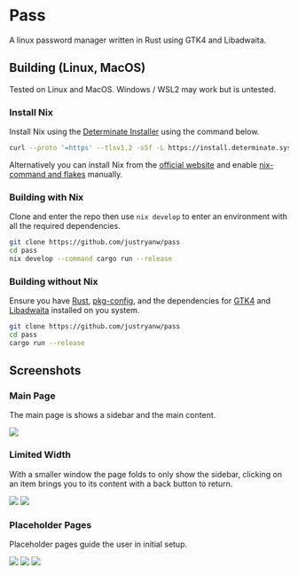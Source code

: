 # Pass
A linux password manager written in Rust using GTK4 and Libadwaita.

## Building (Linux, MacOS)
Tested on Linux and MacOS. 
Windows / WSL2 may work but is untested.

### Install Nix
Install Nix using the [Determinate Installer](https://github.com/DeterminateSystems/nix-installer) using the command below.
```bash
curl --proto '=https' --tlsv1.2 -sSf -L https://install.determinate.systems/nix | sh -s -- install
```
Alternatively you can install Nix from the [official website](https://nixos.org/download.html) and enable [nix-command and flakes](https://nixos.wiki/wiki/Flakes) manually.

### Building with Nix
Clone and enter the repo then use `nix develop` to enter an environment with all the required dependencies.
```bash
git clone https://github.com/justryanw/pass
cd pass
nix develop --command cargo run --release
```

### Building without Nix
Ensure you have [Rust](https://www.rust-lang.org/tools/install), [pkg-config](https://www.freedesktop.org/wiki/Software/pkg-config/), and the dependencies for [GTK4](https://gtk-rs.org/gtk4-rs/git/book/installation_linux.html) and [Libadwaita](https://gtk-rs.org/gtk4-rs/git/book/libadwaita.html#linux) installed on you system.
```bash
git clone https://github.com/justryanw/pass
cd pass
cargo run --release
```

## Screenshots

### Main Page
The main page is shows a sidebar and the main content.

![](./images/4.png)

### Limited Width
With a smaller window the page folds to only show the sidebar, clicking on an item brings you to its content with a back button to return.

![](./images/5.png)
![](./images/6.png)

### Placeholder Pages
Placeholder pages guide the user in initial setup.

![](./images/1.png)
![](./images/2.png)
![](./images/3.png)
